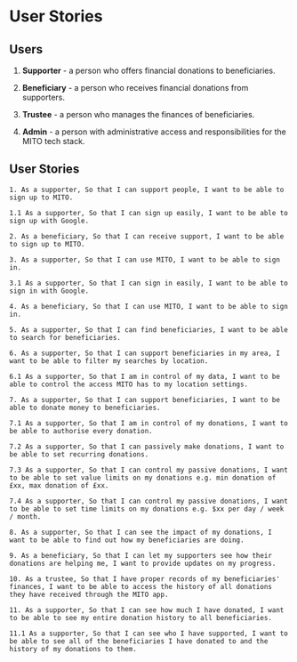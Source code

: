 # User Stories

## Users

1. **Supporter** - a person who offers financial donations to beneficiaries.

2. **Beneficiary** - a person who receives financial donations from supporters.

3. **Trustee** - a person who manages the finances of beneficiaries.

4. **Admin** - a person with administrative access and responsibilities for the MITO tech stack.

## User Stories

`1. As a supporter, So that I can support people, I want to be able to sign up to MITO.`

`1.1 As a supporter, So that I can sign up easily, I want to be able to sign up with Google.`

`2. As a beneficiary, So that I can receive support, I want to be able to sign up to MITO.`

`3. As a supporter, So that I can use MITO, I want to be able to sign in.`

`3.1 As a supporter, So that I can sign in easily, I want to be able to sign in with Google.`

`4. As a beneficiary, So that I can use MITO, I want to be able to sign in.`

`5. As a supporter, So that I can find beneficiaries, I want to be able to search for beneficiaries.`

`6. As a supporter, So that I can support beneficiaries in my area, I want to be able to filter my searches by location.`

`6.1 As a supporter, So that I am in control of my data, I want to be able to control the access MITO has to my location settings.`

`7. As a supporter, So that I can support beneficiaries, I want to be able to donate money to beneficiaries.`

`7.1 As a supporter, So that I am in control of my donations, I want to be able to authorise every donation.`

`7.2 As a supporter, So that I can passively make donations, I want to be able to set recurring donations.`

`7.3 As a supporter, So that I can control my passive donations, I want to be able to set value limits on my donations e.g. min donation of £xx, max donation of £xx.`

`7.4 As a supporter, So that I can control my passive donations, I want to be able to set time limits on my donations e.g. $xx per day / week / month.`

`8. As a supporter, So that I can see the impact of my donations, I want to be able to find out how my beneficiaries are doing.`

`9. As a beneficiary, So that I can let my supporters see how their donations are helping me, I want to provide updates on my progress.`

`10. As a trustee, So that I have proper records of my beneficiaries' finances, I want to be able to access the history of all donations they have received through the MITO app.`

`11. As a supporter, So that I can see how much I have donated, I want to be able to see my entire donation history to all beneficiaries.`

`11.1 As a supporter, So that I can see who I have supported, I want to be able to see all of the beneficiaries I have donated to and the history of my donations to them.`
